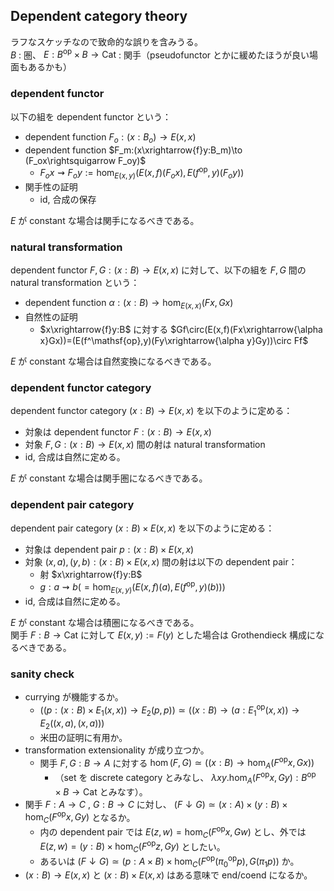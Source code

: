 ## Dependent category theory
ラフなスケッチなので致命的な誤りを含みうる。  
$B$ : 圏、 $E:B^\mathsf{op}\times B\to \mathsf{Cat}$ : 関手（pseudofunctor とかに緩めたほうが良い場面もあるかも）
### dependent functor
以下の組を dependent functor という：
- dependent function $F_o:(x:B_o)\to E(x,x)$
- dependent function $F_m:(x\xrightarrow{f}y:B_m)\to (F_ox\rightsquigarrow F_oy)$
  - $F_ox\rightsquigarrow F_oy:=\hom_{E(x,y)}(E(x,f)(F_ox), E(f^\mathsf{op},y)(F_oy))$
- 関手性の証明
  - id, 合成の保存

$E$ が constant な場合は関手になるべきである。
### natural transformation
dependent functor $F,G:(x:B)\to E(x,x)$ に対して、以下の組を $F,G$ 間の natural transformation という：
- dependent function $\alpha:(x:B)\to \hom_{E(x,x)}(Fx,Gx)$
- 自然性の証明
  - $x\xrightarrow{f}y:B$ に対する $Gf\circ(E(x,f)(Fx\xrightarrow{\alpha x}Gx))=(E(f^\mathsf{op},y)(Fy\xrightarrow{\alpha y}Gy))\circ Ff$

$E$ が constant な場合は自然変換になるべきである。
### dependent functor category
dependent functor category $(x:B)\to E(x,x)$ を以下のように定める：
- 対象は dependent functor $F:(x:B)\to E(x,x)$
- 対象 $F,G:(x:B)\to E(x,x)$ 間の射は natural transformation
- id, 合成は自然に定める。

$E$ が constant な場合は関手圏になるべきである。
### dependent pair category
dependent pair category $(x:B)\times E(x,x)$ を以下のように定める：
- 対象は dependent pair $p:(x:B)\times E(x,x)$
- 対象 $(x,a),(y,b):(x:B)\times E(x,x)$ 間の射は以下の dependent pair：
  - 射 $x\xrightarrow{f}y:B$
  - $g:a\rightsquigarrow b(=\hom_{E(x,y)}(E(x,f)(a), E(f^\mathsf{op},y)(b)))$
- id, 合成は自然に定める。

$E$ が constant な場合は積圏になるべきである。  
関手 $F:B\to \mathsf{Cat}$ に対して $E(x,y):=F(y)$ とした場合は Grothendieck 構成になるべきである。
### sanity check
- currying が機能するか。
  - $((p:(x:B)\times E_1(x,x))\to E_2(p,p))\simeq((x:B)\to (a:{E_1}^\mathsf{op}(x,x))\to E_2((x,a),(x,a)))$
  - 米田の証明に有用か。
- transformation extensionality が成り立つか。
  - 関手 $F,G:B\to A$ に対する $\hom(F,G)\simeq ((x:B)\to \hom_A(F^\mathsf{op}x,Gx))$
    - （set を discrete category とみなし、 $\lambda xy.\hom_A(F^\mathsf{op}x,Gy):B^\mathsf{op}\times B\to \mathsf{Cat}$ とみなす）。
- 関手 $F:A\to C$ , $G:B\to C$ に対し、 $(F\downarrow G)\simeq (x:A)\times(y:B)\times \hom_C(F^\mathsf{op}x,Gy)$ となるか。
  - 内の dependent pair では $E(z,w)=\hom_C(F^\mathsf{op}x,Gw)$ とし、外では $E(z,w)=(y:B)\times \hom_C(F^\mathsf{op}z,Gy)$ としたい。
  - あるいは $(F\downarrow G)\simeq (p:A\times B)\times \hom_C(F^\mathsf{op}({\pi_0}^\mathsf{op}p),G(\pi_1p))$ か。
- $(x:B)\to E(x,x)$ と $(x:B)\times E(x,x)$ はある意味で end/coend になるか。
